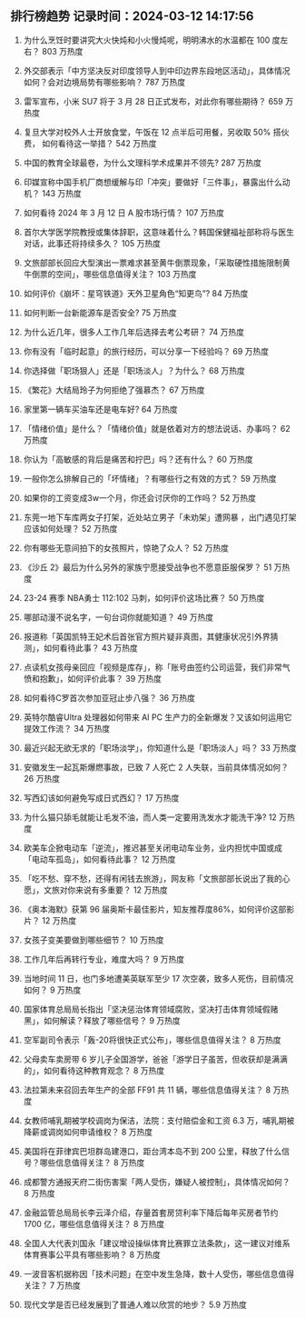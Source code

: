 
## 排行榜趋势 记录时间：2024-03-12 14:17:56
  
  1. 为什么烹饪时要讲究大火快炖和小火慢炖呢，明明沸水的水温都在 100 度左右？ 803 万热度
    
  2. 外交部表示「中方坚决反对印度领导人到中印边界东段地区活动」，具体情况如何？会对边境局势有哪些影响？ 787 万热度
    
  3. 雷军宣布，小米 SU7 将于 3 月 28 日正式发布，对此你有哪些期待？ 659 万热度
    
  4. 复旦大学对校外人士开放食堂，午饭在 12 点半后可用餐，另收取 50% 搭伙费， 如何看待这一举措？ 542 万热度
    
  5. 中国的教育全球最卷，为什么文理科学术成果并不领先? 287 万热度
    
  6. 印媒宣称中国手机厂商想缓解与印「冲突」要做好「三件事」，暴露出什么动机？ 143 万热度
    
  7. 如何看待 2024 年 3 月 12 日 A 股市场行情？ 107 万热度
    
  8. 首尔大学医学院教授或集体辞职，这意味着什么？韩国保健福祉部称将与医生对话，此事还将持续多久？ 105 万热度
    
  9. 文旅部部长回应大型演出一票难求甚至黄牛倒票现象，「采取硬性措施限制黄牛倒票的空间」，哪些信息值得关注？ 103 万热度
    
  10. 如何评价《崩坏：星穹铁道》天外卫星角色“知更鸟”? 84 万热度
    
  11. 如何判断一台新能源车是否安全? 75 万热度
    
  12. 为什么近几年，很多人工作几年后选择去考公考研？ 74 万热度
    
  13. 你有没有「临时起意」的旅行经历，可以分享一下经验吗？ 69 万热度
    
  14. 你选择做「职场狠人」还是「职场淡人」？为什么？ 68 万热度
    
  15. 《繁花》大结局玲子为何拒绝了强慕杰？ 67 万热度
    
  16. 家里第一辆车买油车还是电车好? 64 万热度
    
  17. 「情绪价值」是什么？「情绪价值」就是依着对方的想法说话、办事吗？ 62 万热度
    
  18. 你认为「高敏感的背后是痛苦和拧巴」吗？还有什么？ 60 万热度
    
  19. 一般你怎么排解自己的「坏情绪」？有哪些行之有效的方式？ 59 万热度
    
  20. 如果你的工资变成3w一个月，你还会讨厌你的工作吗？ 52 万热度
    
  21. 东莞一地下车库两女子打架，近处站立男子「未劝架」遭网暴 ，出门遇见打架应该如何处理？ 52 万热度
    
  22. 你有哪些无意间拍下的女孩照片，惊艳了众人？ 52 万热度
    
  23. 《沙丘 2》最后为什么另外的家族宁愿接受战争也不愿意臣服保罗？ 51 万热度
    
  24. 23-24 赛季 NBA勇士 112:102 马刺，如何评价这场比赛？ 50 万热度
    
  25. 哪部动漫不说名字，一句台词你就能知道？ 49 万热度
    
  26. 报道称「英国凯特王妃术后首张官方照片疑非真图，其健康状况引外界猜测」，如何看待此事？ 43 万热度
    
  27. 点读机女孩母亲回应「视频是库存」，称「账号由签约公司运营，我们非常气愤和抱歉」，如何评价此事？ 39 万热度
    
  28. 如何看待C罗首次参加亚冠止步八强？ 36 万热度
    
  29. 英特尔酷睿Ultra 处理器如何带来 AI PC 生产力的全新爆发？又该如何运用它提效工作流？ 34 万热度
    
  30. 最近兴起无欲无求的「职场淡学」，你知道什么是「职场淡人」吗？ 33 万热度
    
  31. 安徽发生一起瓦斯爆燃事故，已致 7 人死亡 2 人失联，当前具体情况如何？ 26 万热度
    
  32. 写西幻该如何避免写成日式西幻？ 17 万热度
    
  33. 为什么猫只舔毛就能让毛发不油，而人类一定要用洗发水才能洗干净? 12 万热度
    
  34. 欧美车企掀电动车「逆流」，推迟甚至关闭电动车业务，业内担忧中国或成「电动车孤岛」，如何看待此事？ 12 万热度
    
  35. 「吃不愁、穿不愁，还得有闲钱去旅游」，网友称「文旅部部长说出了我的心愿」，文旅对你来说有多重要？ 12 万热度
    
  36. 《奥本海默》获第 96 届奥斯卡最佳影片，知友推荐度86%，如何评价这部影片？ 12 万热度
    
  37. 女孩子变美要做到哪些细节？ 10 万热度
    
  38. 工作几年后再转行专业，难度大吗？ 9 万热度
    
  39. 当地时间 11 日，也门多地遭美英联军至少 17 次空袭，致多人死伤，目前情况如何？ 9 万热度
    
  40. 国家体育总局局长指出「坚决惩治体育领域腐败，坚决打击体育领域假赌黑」，如何解读？释放了哪些信号？ 9 万热度
    
  41. 空军副司令表示「轰-20将很快正式公布」，哪些信息值得关注？ 8 万热度
    
  42. 父母卖车卖房带 6 岁儿子全国游学，爸爸「游学日子虽苦，但收获却是满满的」，如何看待这种教育观念？ 8 万热度
    
  43. 法拉第未来召回去年生产的全部 FF91 共 11 辆，哪些信息值得关注？ 8 万热度
    
  44. 女教师哺乳期被学校调岗为保洁，法院：支付赔偿金和工资 6.3 万，哺乳期被降薪或调岗如何申请维权？ 8 万热度
    
  45. 美国将在菲律宾巴坦群岛建港口，距台湾本岛不到 200 公里，释放了什么信号？哪些信息值得关注？ 8 万热度
    
  46. 成都警方通报天府二街伤害案「两人受伤，嫌疑人被控制」，具体情况如何？ 8 万热度
    
  47. 金融监管总局局长李云泽介绍，存量首套房贷利率下降后每年买房者节约 1700 亿，哪些信息值得关注？ 8 万热度
    
  48. 全国人大代表刘国永「建议增设操纵体育比赛罪立法条款」，这一建议对维系体育赛事公平具有哪些影响？ 8 万热度
    
  49. 一波音客机据称因「技术问题」在空中发生急降，数十人受伤，哪些信息值得关注？ 7 万热度
    
  50. 现代文学是否已经发展到了普通人难以欣赏的地步？ 5.9 万热度
    